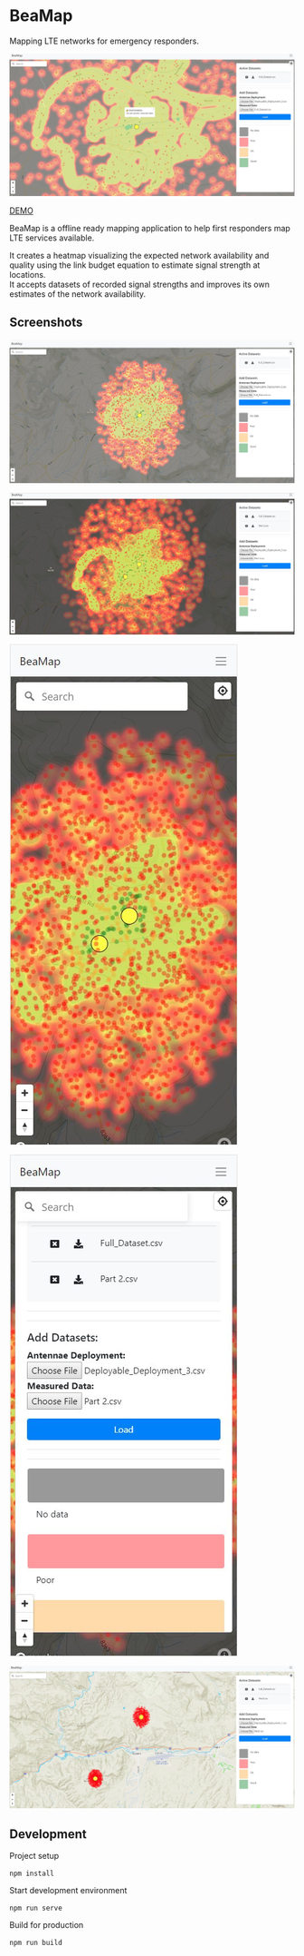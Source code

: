 # BeaMap

Mapping LTE networks for emergency responders.

![BeaMap](/assets/images/scr_02.jpg)

[DEMO]()

BeaMap is a offline ready mapping application to help first responders map LTE services available.

It creates a heatmap visualizing the expected network availability and quality using the link budget equation to estimate signal strength at locations.  
It accepts datasets of recorded signal strengths and improves its own estimates of the network availability.


## Screenshots
![BeaMap](/assets/images/scr_01.jpg)

![BeaMap](/assets/images/scr_03.jpg)

![BeaMap](/assets/images/scr_04.jpg)

![BeaMap](/assets/images/scr_05.jpg)

![BeaMap](/assets/images/scr_06.jpg)


## Development

Project setup
```
npm install
```

Start development environment
```
npm run serve
```

Build for production
```
npm run build
```
